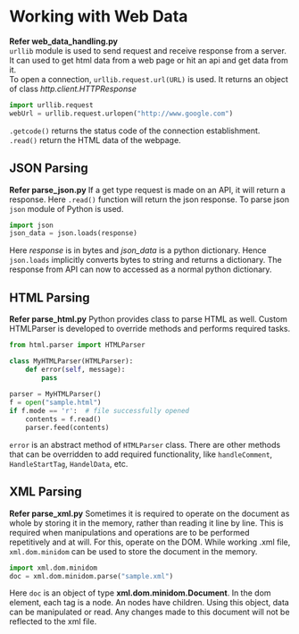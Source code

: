 # Working with Web Data
**Refer web_data_handling.py**  
```urllib``` module is used to send request and receive response from a server. It can used to get html data
from a web page or hit an api and get data from it.  
To open a connection, ```urllib.request.url(URL)``` is used. It returns an object
 of class *http.client.HTTPResponse*
```python
import urllib.request
webUrl = urllib.request.urlopen("http://www.google.com")
```

```.getcode()``` returns the status code of the connection establishment.  
```.read()``` return the HTML data of the webpage.  
## JSON Parsing
**Refer parse_json.py**
If a get type request is made on an API, it will return a response. Here ```.read()``` function will
return the json response. To parse json ```json``` module of Python is used.
```python
import json
json_data = json.loads(response)
```
Here *response* is in bytes and *json_data* is a python dictionary. Hence ```json.loads```
implicitly converts bytes to string and returns a dictionary. The response from API
can now to accessed as a normal python dictionary.

## HTML Parsing
**Refer parse_html.py**
Python provides class to parse HTML as well. Custom HTMLParser is developed to override methods and performs
required tasks.
```python
from html.parser import HTMLParser

class MyHTMLParser(HTMLParser):
    def error(self, message):
        pass
        
parser = MyHTMLParser()
f = open("sample.html")
if f.mode == 'r':  # file successfully opened
    contents = f.read()
    parser.feed(contents)

```
```error``` is an abstract method of ```HTMLParser``` class. There are other methods that can be overridden
to add required functionality, like ```handleComment```, ```HandleStartTag```, ```HandelData```, etc. 

## XML Parsing
**Refer parse_xml.py**
Sometimes it is required to operate on the document as whole
by storing it in the memory, rather than reading it line by line. This is required
when manipulations and operations are to be performed repetitively and at will. For this, 
operate on the DOM. While working .xml file, ```xml.dom.minidom``` can be used to store the
document in the memory.
```python
import xml.dom.minidom
doc = xml.dom.minidom.parse("sample.xml")
```
Here ```doc``` is an object of type **xml.dom.minidom.Document**. In the dom element, each tag is a node. An nodes 
have children. Using this object, data can be manipulated or read. Any changes made to this document will not be
reflected to the xml file.
